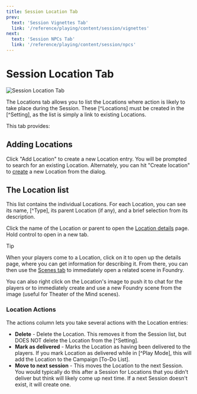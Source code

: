 ```yaml
---
title: Session Location Tab
prev: 
  text: 'Session Vignettes Tab'
  link: '/reference/playing/content/session/vignettes'
next: 
  text: 'Session NPCs Tab'
  link: '/reference/playing/content/session/npcs'
---
```

# Session Location Tab
![Session Location Tab](/assets/images/session-location-tab.webp)

The Locations tab allows you to list the Locations where action is likely to take place during the Session.  These [^Locations] must be created in the [^Setting], as the list is simply a link to existing Locations.

This tab provides:

## Adding Locations
Click "Add Location" to create a new Location entry.  You will be prompted to search for an existing Location.  Alternately, you can hit "Create location" to [create](/reference/world-building/create-entry) a new Location from the dialog.

## The Location list
This list contains the individual Locations.  For each Location, you can see its name, [^Type], its parent Location (if any), and a brief selection from its description.

Click the name of the Location or parent to open the [Location details](/reference/world-building/content/location) page.  Hold control to open in a new tab.

> [!TIP]
> When your players come to a Location, click on it to open up the details page, where you can get information for describing it.  From there, you can then use the [Scenes tab](/reference/world-building/content/location#scenes) to immediately open a related scene in Foundry.
>
> You can also right click on the Location's image to push it to chat for the players or to immediately create and use a new Foundry scene from the image (useful for Theater of the Mind scenes).

### Location Actions
The actions column lets you take several actions with the Location entries:
  - **Delete** - Delete the Location.  This removes it from the Session list, but DOES NOT delete the Location from the [^Setting].
  - **Mark as delivered** - Marks the Location as having been delivered to the players. If you mark Location as delivered while in [^Play Mode], this will add the Location to the Campaign [To-Do List]. 
  - **Move to next session** - This moves the Location to the next Session.  You would typically do this after a Session for Locations that you didn't deliver but think will likely come up next time.  If a next Session doesn't exist, it will create one.
